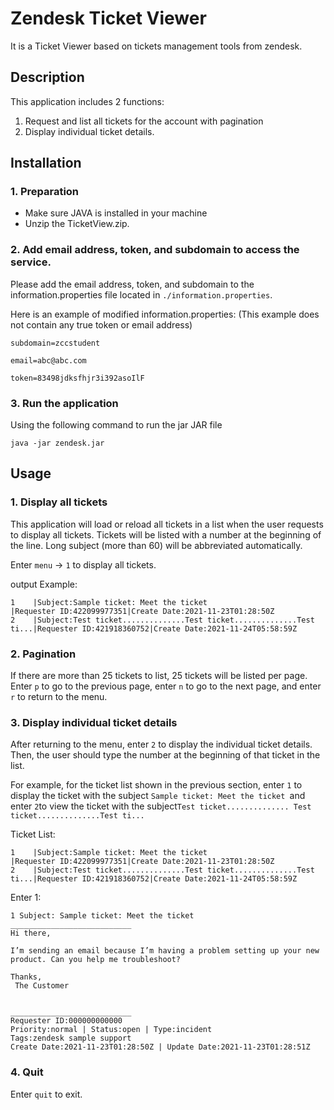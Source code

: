 # Zendesk Ticket Viewer

It is a Ticket Viewer based on tickets management tools from zendesk.

## Description

This application includes 2 functions:

1. Request and list all tickets for the account with pagination
2. Display individual ticket details.

## Installation

### 1. Preparation

- Make sure JAVA is installed in your machine
- Unzip the TicketView.zip.

### 2. Add email address, token, and subdomain to access the service.

Please add the email address, token, and subdomain to the information.properties file located in `./information.properties`.

Here is an example of modified information.properties:
(This example does not contain any true token or email address)

```
subdomain=zccstudent

email=abc@abc.com

token=83498jdksfhjr3i392asoIlF
```

### 3. Run the application

Using the following command to run the jar JAR file

```shell
java -jar zendesk.jar
```

## Usage

### 1. Display all tickets

This application will load or reload all tickets in a list when the user requests to display all tickets. Tickets will be listed with a number at the beginning of the line. Long subject (more than 60) will be abbreviated automatically.

Enter `menu` -> `1` to display all tickets.

output Example:

```
1    |Subject:Sample ticket: Meet the ticket                              |Requester ID:422099977351|Create Date:2021-11-23T01:28:50Z
2    |Subject:Test ticket..............Test ticket..............Test ti...|Requester ID:421918360752|Create Date:2021-11-24T05:58:59Z
```

### 2. Pagination

If there are more than 25 tickets to list, 25 tickets will be listed per page. Enter `p` to go to the previous page, enter `n` to go to the next page, and enter `r` to return to the menu.

### 3. Display individual ticket details

After returning to the menu, enter `2` to display the individual ticket details. Then, the user should type the number at the beginning of that ticket in the list.

For example, for the ticket list shown in the previous section, enter `1` to display the ticket with the subject `Sample ticket: Meet the ticket `and enter `2`to view the ticket with the subject`Test ticket.............. Test ticket..............Test ti...`

Ticket List:

```
1    |Subject:Sample ticket: Meet the ticket                              |Requester ID:422099977351|Create Date:2021-11-23T01:28:50Z
2    |Subject:Test ticket..............Test ticket..............Test ti...|Requester ID:421918360752|Create Date:2021-11-24T05:58:59Z
```

Enter 1:

```
1 Subject: Sample ticket: Meet the ticket
___________________________
Hi there,

I’m sending an email because I’m having a problem setting up your new product. Can you help me troubleshoot?

Thanks,
 The Customer


___________________________
Requester ID:000000000000
Priority:normal | Status:open | Type:incident
Tags:zendesk sample support 
Create Date:2021-11-23T01:28:50Z | Update Date:2021-11-23T01:28:51Z
```

### 4. Quit

Enter `quit` to exit.